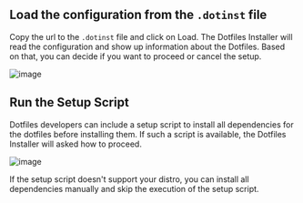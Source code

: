 ## Load the configuration from the `.dotinst` file

Copy the url to the `.dotinst` file and click on Load. The Dotfiles Installer will read the configuration and show up information about the Dotfiles. Based on that, you can decide if you want to proceed or cancel the setup.

![image](/infoscreen-dark.png)

## Run the Setup Script

Dotfiles developers can include a setup script to install all dependencies for the dotfiles before installing them. If such a script is available, the Dotfiles Installer will asked how to proceed.

![image](/setupscreen.jpg)

If the setup script doesn't support your distro, you can install all dependencies manually and skip the execution of the setup script.
